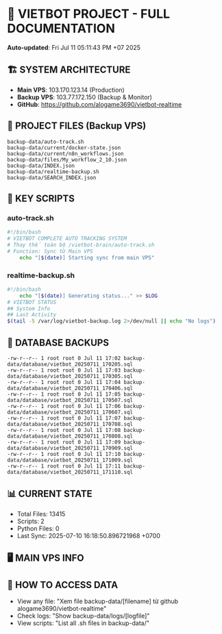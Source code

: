 # 🤖 VIETBOT PROJECT - FULL DOCUMENTATION
**Auto-updated**: Fri Jul 11 05:11:43 PM +07 2025

## 🏗️ SYSTEM ARCHITECTURE
- **Main VPS**: 103.170.123.14 (Production)
- **Backup VPS**: 103.77.172.150 (Backup & Monitor)
- **GitHub**: https://github.com/alogame3690/vietbot-realtime

## 📁 PROJECT FILES (Backup VPS)
```
backup-data/auto-track.sh
backup-data/current/docker-state.json
backup-data/current/n8n_workflows.json
backup-data/files/My_workflow_2_10.json
backup-data/INDEX.json
backup-data/realtime-backup.sh
backup-data/SEARCH_INDEX.json
```

## 🔧 KEY SCRIPTS
### auto-track.sh
```bash
#!/bin/bash
# VIETBOT COMPLETE AUTO TRACKING SYSTEM
# Thay thế toàn bộ /vietbot-brain/auto-track.sh
# Function: Sync từ Main VPS
    echo "[$(date)] Starting sync from main VPS"
```
### realtime-backup.sh
```bash
#!/bin/bash
    echo "[$(date)] Generating status..." >> $LOG
# VIETBOT STATUS
## System Info
## Last Activity
$(tail -5 /var/log/vietbot-backup.log 2>/dev/null || echo "No logs")
```

## 💾 DATABASE BACKUPS
```
-rw-r--r-- 1 root root 0 Jul 11 17:02 backup-data/database/vietbot_20250711_170205.sql
-rw-r--r-- 1 root root 0 Jul 11 17:03 backup-data/database/vietbot_20250711_170305.sql
-rw-r--r-- 1 root root 0 Jul 11 17:04 backup-data/database/vietbot_20250711_170406.sql
-rw-r--r-- 1 root root 0 Jul 11 17:05 backup-data/database/vietbot_20250711_170507.sql
-rw-r--r-- 1 root root 0 Jul 11 17:06 backup-data/database/vietbot_20250711_170607.sql
-rw-r--r-- 1 root root 0 Jul 11 17:07 backup-data/database/vietbot_20250711_170708.sql
-rw-r--r-- 1 root root 0 Jul 11 17:08 backup-data/database/vietbot_20250711_170808.sql
-rw-r--r-- 1 root root 0 Jul 11 17:09 backup-data/database/vietbot_20250711_170909.sql
-rw-r--r-- 1 root root 0 Jul 11 17:10 backup-data/database/vietbot_20250711_171009.sql
-rw-r--r-- 1 root root 0 Jul 11 17:11 backup-data/database/vietbot_20250711_171110.sql
```

## 📊 CURRENT STATE
- Total Files: 13415
- Scripts: 2
- Python Files: 0
- Last Sync: 2025-07-10 16:18:50.896721968 +0700

## 🖥️ MAIN VPS INFO


## 🚨 HOW TO ACCESS DATA
- View any file: "Xem file backup-data/[filename] từ github alogame3690/vietbot-realtime"
- Check logs: "Show backup-data/logs/[logfile]"
- View scripts: "List all .sh files in backup-data/"
